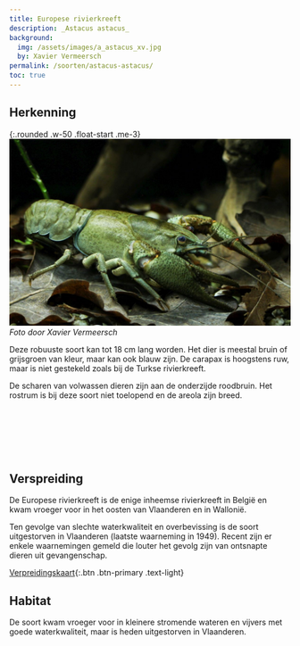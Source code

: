 ```yaml
---
title: Europese rivierkreeft
description: _Astacus astacus_
background:
  img: /assets/images/a_astacus_xv.jpg
  by: Xavier Vermeersch
permalink: /soorten/astacus-astacus/
toc: true
---
```


## Herkenning

{:.rounded .w-50 .float-start .me-3}
![photo](/assets/images/a_astacus_xv.jpg)
_Foto door Xavier Vermeersch_

Deze robuuste soort kan tot 18 cm lang worden. Het dier is meestal bruin of grijsgroen van kleur, maar kan ook blauw zijn. De carapax is hoogstens ruw, maar is niet gestekeld zoals bij de Turkse rivierkreeft. 

De scharen van volwassen dieren zijn aan de onderzijde roodbruin. Het rostrum is bij deze soort niet toelopend en de areola zijn breed.  

<br>
<br>
<br>
<br>
<br>

## Verspreiding

De Europese rivierkreeft is de enige inheemse rivierkreeft in België en kwam vroeger voor in het oosten van Vlaanderen en in Wallonië. 

Ten gevolge van slechte waterkwaliteit en overbevissing is de soort uitgestorven in Vlaanderen (laatste waarneming in 1949). Recent zijn er enkele waarnemingen gemeld die louter het gevolg zijn van ontsnapte dieren uit gevangenschap.

[Verpreidingskaart](/kaart/){:.btn .btn-primary .text-light}

## Habitat

De soort kwam vroeger voor in kleinere stromende wateren en vijvers met goede waterkwaliteit, maar is heden uitgestorven in Vlaanderen.
